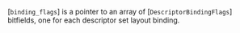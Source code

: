 [`binding_flags`] is a pointer to an array of
[`DescriptorBindingFlags`] bitfields, one for each descriptor set
layout binding.
